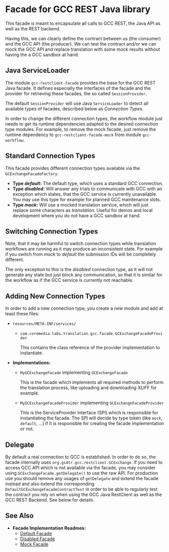 # Facade for GCC REST Java library

This facade is meant to encapsulate all calls to GCC REST, the
Java API as well as the REST backend.

Having this, we can clearly define the contract between us (the consumer) and
the GCC API (the producer). We can test the contract and/or we can mock the
GCC API and replace translation with some mock results without having the
a GCC sandbox at hand.

## Java ServiceLoader

The module `gcc-restclient-facade` provides the base for the GCC REST Java
facade. It defines especially the interfaces of the facade and the
provider for retrieving these facades, the so called `SessionProvider`.

The default `SessionProvider` will use Java `ServiceLoader` to detect all
available types of facades, described below as _Connection Types_.

In order to change the different connection types, the workflow module just
needs to get its runtime dependencies adapted to the desired connection
type modules. For example, to remove the mock facade, just remove the runtime
dependency to `gcc-restclient-facade-mock` from module `gcc-workflow`.

## Standard Connection Types

This facade provides different connection types available via the
`GCExchangeFacadeFactory`:

* **Type _default_:** The default type, which uses a standard GCC connection.
* **Type _disabled_:** Will answer any trials to communicate with GCC with an
    exception which states, that the GCC service is currently unavailable.
    You may use this type for example for planned GCC maintenance slots.
* **Type _mock_:** Will use a mocked translation service, which will just replace
    some characters as _translation_. Useful for demos and local development
    where you do not have a GCC sandbox at hand.

## Switching Connection Types

Note, that it may be harmful to switch connection types while translation
workflows are running as it may produce an inconsistent state. For example
if you switch from _mock_ to _default_ the submission IDs will be completely
different.

The only exception to this is the _disabled_ connection type, as it will not
generate any state but just block any communication, so that it is similar for
the workflow as if the GCC service is currently not reachable.

## Adding New Connection Types

In order to add a new connection type, you create a new module and add at least
these files:

* `resources/META-INF/services/`
    * `com.coremedia.labs.translation.gcc.facade.GCExchangeFacadeProvider`
    
        This contains the class reference of the provider implementation
        to instantiate.
* **Implementations:**
    * `MyGCExchangeFacade` implementing `GCExchangeFacade`
        
        This is the facade which implements all required methods to
        perform the translation process, like uploading and downloading
        XLIFF for example.

    * `MyGCExchangeFacadeProvider` implementing `GCExchangeFacadeProvider`
    
        This is the ServiceProvider Interface (SPI) which is responsible for
        instantiating the facade. The SPI will decide by type token (like
        `mock`, `default`, ...) if it is responsible for creating the
        facade implementation or not.

## Delegate

By default a real connection to GCC is established. In order to do so, the
facade internally uses `org.gs4tr.gcc.restclient.GCExchange`. If you need to
access GCC API which is not available via the facade, you may consider
using `GCExchangeFacade.getDelegate()` to use the raw API. For production use
you should remove any usages of `getDelegate` and extend the facade instead
and also extend the corresponding `DefaultGCExchangeFacadeContractTest` in order to
be able to regularly test the contract you rely on when using the GCC Java RestClient
as well as the GCC REST Backend. See below for details.

## See Also

* **Facade Implementation Readmes:**
    * [Default Facade](../gcc-restclient-facade-default/README.md)
    * [Disabled Facade](../gcc-restclient-facade-disabled/README.md)
    * [Mock Facade](../gcc-restclient-facade-mock/README.md)
